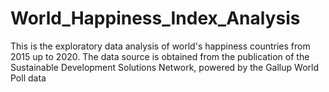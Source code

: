 # World_Happiness_Index_Analysis
This is the exploratory data analysis of world's happiness countries from 2015 up to 2020.
The data source is obtained from the publication of the Sustainable Development Solutions Network, powered by the Gallup World Poll data
